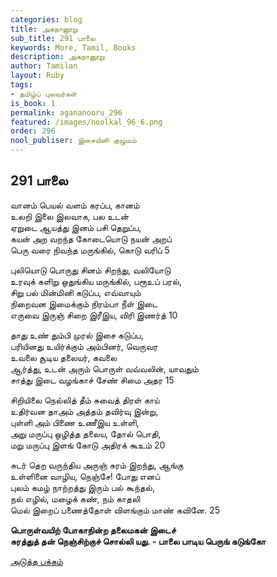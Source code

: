 ```yaml
---
categories: blog
title: அகநானூறு
sub_title: 291 பாலை
keywords: More, Tamil, Books
description: அகநானூறு
author: Tamilan
layout: Ruby
tags:
- தமிழ்ப் புலவர்கள்
is_book: 1
permalink: agananooru_296
featured: /images/noolkal_96_6.png
order: 296
nool_publiser: இசையினி குழுமம்
---
```



## 291 பாலை

வானம் பெயல் வளம் கரப்ப, கானம்  
உலறி இலை இலவாக, பல உடன்  
ஏறுடை ஆயத்து இனம் பசி தெறுப்ப,  
கயன் அற வறந்த கோடையொடு நயன் அறப்  
பெரு வரை நிவந்த மருங்கில், கொடு வரிப் 5

புலியொடு பொருது சினம் சிறந்து, வலியோடு  
உரவுக் களிறு ஒதுங்கிய மருங்கில், பரூஉப் பரல்,  
சிறு பல் மின்மினி கடுப்ப, எவ்வாயும்  
நிறைவன இமைக்கும் நிரம்பா நீள் இடை  
எருவை இருஞ் சிறை இரீஇய, விரி இணர்த் 10

தாது உண் தும்பி முரல் இசை கடுப்ப,  
பரியினது உயிர்க்கும் அம்பினர், வெருவர  
உவலை சூடிய தலையர், கவலை  
ஆர்த்து, உடன் அரும் பொருள் வவ்வலின், யாவதும்  
சாத்து இடை வழங்காச் சேண் சிமை அதர 15

சிறியிலை நெல்லித் தீம் சுவைத் திரள் காய்  
உதிர்வன தாஅம் அத்தம் தவிர்வு இன்று,  
புள்ளி அம் பிணை உணீஇய உள்ளி,  
அறு மருப்பு ஒழித்த தலைய, தோல் பொதி,  
மறு மருப்பு இளங் கோடு அதிரக் கூஉம் 20

சுடர் தெற வருந்திய அருஞ் சுரம் இறந்து, ஆங்கு  
உள்ளினை வாழிய, நெஞ்சே! போது எனப்  
புலம் கமழ் நாற்றத்து இரும் பல் கூந்தல்,  
நல் எழில், மழைக் கண், நம் காதலி  
மெல் இறைப் பணைத்தோள் விளங்கும் மாண் கவினே. 25

**பொருள்வயிற் போகாநின்ற தலைமகன் இடைச்  
சுரத்துத் தன் நெஞ்சிற்குச் சொல்லி யது. - பாலை பாடிய பெருங் கடுங்கோ**

[அடுத்த பக்கம்](agananooru_297)